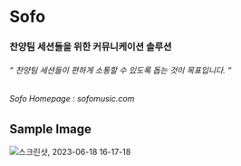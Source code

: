 # Sofo
### 찬양팀 세션들을 위한 커뮤니케이션 솔루션
###### “ 찬양팀 세션들이 편하게 소통할 수 있도록 돕는 것이 목표입니다. “
###### Sofo Homepage : sofomusic.com

## Sample Image


![스크린샷, 2023-06-18 16-17-18](https://github.com/c-peace/Sofo2.0/assets/85606158/197ae860-f22d-47b9-80f6-887d9c98493c)
